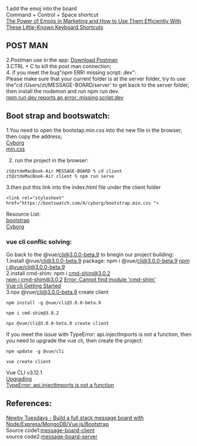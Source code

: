 1.add the emoj into the board  
Command + Control + Space shortcut  
 [The Power of Emojis in Marketing and How to Use Them Efficiently With These Little-Known Keyboard Shortcuts](https://buffer.com/library/emojis-keyboard-shortcut-mac-windows/)   

 ## POST MAN  
 2.Postman use in the app: [Download Postman](https://www.postman.com/downloads/)  
 3.CTRL + C to kill the post man connection;  
 4. if you meet the bug"npm ERR! missing script: dev":  
 Please make sure that your current folder is at the server folder, try to use the"cd /Users/zt/MESSAGE-BOARD/server' to get back to the server folder, then install the nodemon and run npm run dev.  
 [npm run dev reports an error: missing script:dev](https://www.programmersought.com/article/39854586248/) 

    
## Boot strap and bootswatch:

1.You need to open the bootstap.min.css into the new file in the browser, then copy the address;  
[Cyborg](https://bootswatch.com/cyborg/)  
[min.css](https://bootswatch.com/4/cyborg/bootstrap.min.css)  

2. run the project in the browser:
```
zt@ztdeMacBook-Air MESSAGE-BOARD % cd client
zt@ztdeMacBook-Air client % npm run serve
```
3.then put  this link into the index.html file under the client folder  
```
<link rel="stylesheet" href="https://bootswatch.com/4/cyborg/bootstrap.min.css ">
```
Resource List:  
[bootstrap](https://getbootstrap.com/docs/4.5/components/list-group/)  
[Cyborg](https://bootswatch.com/cyborg/) 

### vue cli conflic solving:
Go back to the @vue/cli@3.0.0-beta.9 to bnegin our project building:  
1.install @vue/cli@3.0.0-beta.9 package: npm i @vue/cli@3.0.0-beta.9
[npm i @vue/cli@3.0.0-beta.9](https://www.npmjs.com/package/@vue/cli/v/3.0.0-beta.9)  
2.install cmd-shim: npm i cmd-shim@3.0.2  
[npm i cmd-shim@3.0.2](https://www.npmjs.com/package/cmd-shim/v/3.0.2)
[Error: Cannot find module 'cmd-shim'](https://stackoverflow.com/questions/51050688/cannot-find-module-missing-modules-557)  
[Vue cli Getting Started](https://cli.vuejs.org/)  
3.npx @vue/cli@3.0.0-beta.9 create client

```
npm install -g @vue/cli@3.0.0-beta.9 

npm i cmd-shim@3.0.2

npx @vue/cli@3.0.0-beta.9 create client
```

If you meet the issue with TypeError: api.injectImports is not a function, then you need to upgrade the vue cli, then create the project:
```
npm update -g @vue/cli

vue create client
```  
Vue CLI v3.12.1  
[Upgrading](https://cli.vuejs.org/guide/installation.html)  
[TypeError: api.injectImports is not a function](https://stackoverflow.com/questions/50703003/updating-vue-cli-global)  

## References:  
[Newby Tuesdays - Build a full stack message board with Node/Express/MongoDB/Vue.js/Bootstrap](https://www.youtube.com/watch?v=2xIoWm08SBM&list=PLul9aZOSt5CPetBw-Nl_6PzdgG-bBYL75&index=4&ab_channel=CodingGarden)  
Source code1:[message-board-client](https://github.com/CodingGarden/message-board-client)    
source code2:[message-board-server](https://github.com/CodingGarden/message-board-server) 